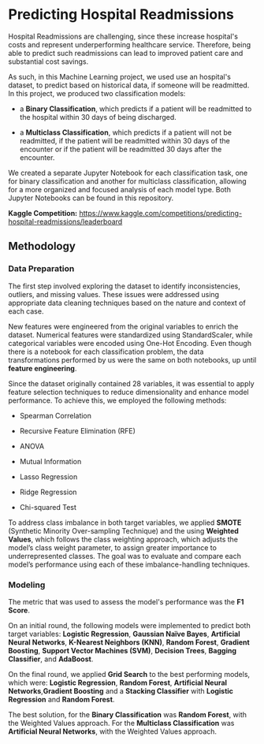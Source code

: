 # Predicting Hospital Readmissions

Hospital Readmissions are challenging, since these increase hospital's costs and represent underperforming healthcare service. Therefore, being able to predict such readmissions can lead to improved patient care and substantial cost savings.

As such, in this Machine Learning project, we used use an hospital's dataset, to predict based on historical data, if someone will be readmitted. In this project, we produced two classification models: 

* a **Binary Classification**, which predicts if a patient will be readmitted to the hospital within 30 days of being discharged.

* a **Multiclass Classification**, which predicts if a patient will not be readmitted, if the patient will be readmitted within 30 days of the encounter or if the patient will be readmitted 30 days after the encounter.

We created a separate Jupyter Notebook for each classification task, one for binary classification and another for multiclass classification, allowing for a more organized and focused analysis of each model type. Both Jupyter Notebooks can be found in this repository.

**Kaggle Competition:** https://www.kaggle.com/competitions/predicting-hospital-readmissions/leaderboard

## Methodology

### Data Preparation

The first step involved exploring the dataset to identify inconsistencies, outliers, and missing values. These issues were addressed using appropriate data cleaning techniques based on the nature and context of each case.

New features were engineered from the original variables to enrich the dataset. Numerical features were standardized using StandardScaler, while categorical variables were encoded using One-Hot Encoding.  Even though there is a notebook for each classification problem, the data transformations performed by us were the same on both notebooks, up until **feature engineering**.

Since the dataset originally contained 28 variables, it was essential to apply feature selection techniques to reduce dimensionality and enhance model performance. To achieve this, we employed the following methods:

* Spearman Correlation

* Recursive Feature Elimination (RFE)

* ANOVA

* Mutual Information

* Lasso Regression

* Ridge Regression

* Chi-squared Test


To address class imbalance in both target variables, we applied **SMOTE** (Synthetic Minority Over-sampling Technique) and the using **Weighted Values**, which follows the class weighting approach, which adjusts the model’s class weight parameter, to assign greater importance to underrepresented classes. The goal was to evaluate and compare each model’s performance using each of these imbalance-handling techniques.


### Modeling

The metric that was used to assess the model's performance was the **F1 Score**. 

On an initial round, the following models were implemented to predict both target variables: **Logistic Regression**, **Gaussian Naïve Bayes**, **Artificial Neural Networks**, **K-Nearest Neighbors (KNN)**, **Random Forest**, **Gradient Boosting**, **Support Vector Machines (SVM)**, **Decision Trees**, **Bagging Classifier**, and **AdaBoost**.

On the final round, we applied **Grid Search** to the best performing models, which were: **Logistic Regression**, **Random Forest**, **Artificial Neural Networks**,**Gradient Boosting** and a **Stacking Classifier** with **Logistic Regression** and **Random Forest**.

The best solution, for the **Binary Classification** was **Random Forest**, with the Weighted Values approach. For the **Multiclass Classification** was **Artificial Neural Networks**, with the Weighted Values approach. 


